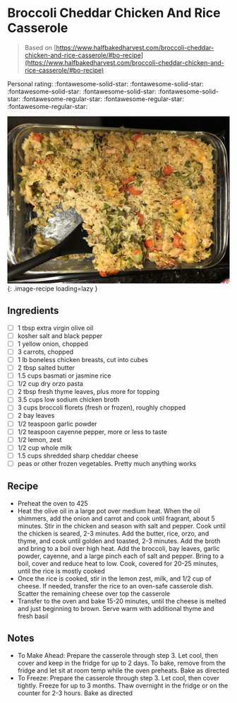 <!-- Needs Manual Review -->

# Broccoli Cheddar Chicken And Rice Casserole

> Based on [https://www.halfbakedharvest.com/broccoli-cheddar-chicken-and-rice-casserole/#bo-recipe](https://www.halfbakedharvest.com/broccoli-cheddar-chicken-and-rice-casserole/#bo-recipe)

<!-- rating=2; (User can specify rating on scale of 1-5) -->
<!-- AUTO-UserRating -->
Personal rating: :fontawesome-solid-star: :fontawesome-solid-star: :fontawesome-solid-star: :fontawesome-solid-star: :fontawesome-solid-star: :fontawesome-regular-star: :fontawesome-regular-star: :fontawesome-regular-star:
<!-- /AUTO-UserRating -->

<!-- name_image=broccoli_cheddar_chicken_and_rice_casserole.jpeg; (User can specify image name) -->
<!-- AUTO-Image -->
![broccoli_cheddar_chicken_and_rice_casserole.jpeg](./broccoli_cheddar_chicken_and_rice_casserole.jpeg){: .image-recipe loading=lazy }
<!-- /AUTO-Image -->

## Ingredients

* [ ] 1 tbsp extra virgin olive oil
* [ ] kosher salt and black pepper
* [ ] 1 yellow onion, chopped
* [ ] 3 carrots, chopped
* [ ] 1 lb boneless chicken breasts, cut into cubes
* [ ] 2 tbsp salted butter
* [ ] 1.5 cups basmati or jasmine rice
* [ ] 1/2 cup dry orzo pasta
* [ ] 2 tbsp fresh thyme leaves, plus more for topping
* [ ] 3.5 cups low sodium chicken broth
* [ ] 3 cups broccoli florets (fresh or frozen), roughly chopped
* [ ] 2 bay leaves
* [ ] 1/2 teaspoon garlic powder
* [ ] 1/2 teaspoon cayenne pepper, more or less to taste
* [ ] 1/2 lemon, zest
* [ ] 1/2 cup whole milk
* [ ] 1.5 cups shredded sharp cheddar cheese
* [ ] peas or other frozen vegetables. Pretty much anything works

## Recipe

* Preheat the oven to 425
* Heat the olive oil in a large pot over medium heat. When the oil shimmers, add the onion and carrot and cook until fragrant, about 5 minutes. Stir in the chicken and season with salt and pepper. Cook until the chicken is seared, 2-3 minutes. Add the butter, rice, orzo, and thyme, and cook until golden and toasted, 2-3 minutes. Add the broth and bring to a boil over high heat. Add the broccoli, bay leaves, garlic powder, cayenne, and a large pinch each of salt and pepper. Bring to a boil, cover and reduce heat to low. Cook, covered for 20-25 minutes, until the rice is mostly cooked
* Once the rice is cooked, stir in the lemon zest, milk, and 1/2 cup of cheese. If needed, transfer the rice to an oven-safe casserole dish. Scatter the remaining cheese over top the casserole
* Transfer to the oven and bake 15-20 minutes, until the cheese is melted and just beginning to brown. Serve warm with additional thyme and fresh basil

## Notes

* To Make Ahead: Prepare the casserole through step 3. Let cool, then cover and keep in the fridge for up to 2 days. To bake, remove from the fridge and let sit at room temp while the oven preheats. Bake as directed
* To Freeze: Prepare the casserole through step 3. Let cool, then cover tightly. Freeze for up to 3 months. Thaw overnight in the fridge or on the counter for 2-3 hours. Bake as directed
